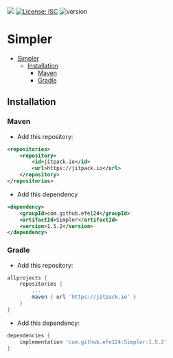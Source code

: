 [![](https://jitpack.io/v/efe124/Simpler.svg)](https://jitpack.io/#efe124/Simpler)
[![License: ISC](https://img.shields.io/badge/License-ISC-yellow.svg)](https://opensource.org/licenses/MIT)
![version](https://img.shields.io/badge/version-1.5.2-blue)
# Simpler

<!-- TOC -->
* [Simpler](#simpler)
  * [Installation](#installation)
    * [Maven](#maven)
    * [Gradle](#gradle)
<!-- TOC -->


## Installation

### Maven

* Add this repository:
````xml
<repositories>
    <repository>
        <id>jitpack.io</id>
        <url>https://jitpack.io</url>
    </repository>
</repositories>
````
* Add this dependency
````xml
<dependency>
    <groupId>com.github.efe124</groupId>
    <artifactId>Simpler</artifactId>
    <version>1.5.2</version>
</dependency>
````

### Gradle

* Add this repository:
````gradle
allprojects {
	repositories {
		...
		maven { url 'https://jitpack.io' }
	}
}
````
* Add this dependency:
````gradle
dependencies {
	implementation 'com.github.efe124:Simpler:1.5.2'
}
````